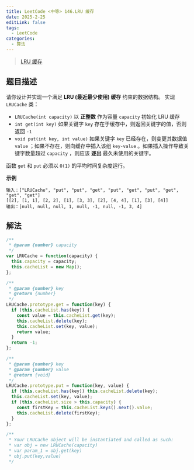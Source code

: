 ```yaml
---
title: LeetCode <中等> 146.LRU 缓存
date: 2025-2-25
editLink: false
tags:
  - LeetCode
categories:
  - 算法
---
```


> [LRU 缓存](https://leetcode.cn/problems/lru-cache/description/)

## 题目描述

请你设计并实现一个满足 **LRU (最近最少使用) 缓存** 约束的数据结构。
实现 `LRUCache` 类：
- `LRUCache(int capacity)` 以 **正整数** 作为容量 `capacity` 初始化 LRU 缓存
- `int get(int key)` 如果关键字 `key` 存在于缓存中，则返回关键字的值，否则返回 `-1`
- `void put(int key, int value)` 如果关键字 `key` 已经存在，则变更其数据值 `value` ；如果不存在，则向缓存中插入该组 `key-value` 。如果插入操作导致关键字数量超过 `capacity` ，则应该 **逐出** 最久未使用的关键字。

函数 `get` 和 `put` 必须以 `O(1)` 的平均时间复杂度运行。

**示例**

```
输入：["LRUCache", "put", "put", "get", "put", "get", "put", "get", "get", "get"]
[[2], [1, 1], [2, 2], [1], [3, 3], [2], [4, 4], [1], [3], [4]]
输出：[null, null, null, 1, null, -1, null, -1, 3, 4]
```

## 解法

```js
/**
 * @param {number} capacity
 */
var LRUCache = function(capacity) {
  this.capacity = capacity;
  this.cacheList = new Map();
};

/**
 * @param {number} key
 * @return {number}
 */
LRUCache.prototype.get = function(key) {
  if (this.cacheList.has(key)) {
    const value = this.cacheList.get(key);
    this.cacheList.delete(key);
    this.cacheList.set(key, value);
    return value;
  }
  return -1;
};

/**
 * @param {number} key
 * @param {number} value
 * @return {void}
 */
LRUCache.prototype.put = function(key, value) {
  if (this.cacheList.has(key)) this.cacheList.delete(key);
  this.cacheList.set(key, value);
  if (this.cacheList.size > this.capacity) {
    const firstKey = this.cacheList.keys().next().value;
    this.cacheList.delete(firstKey);
  }
};

/**
 * Your LRUCache object will be instantiated and called as such:
 * var obj = new LRUCache(capacity)
 * var param_1 = obj.get(key)
 * obj.put(key,value)
 */
```
